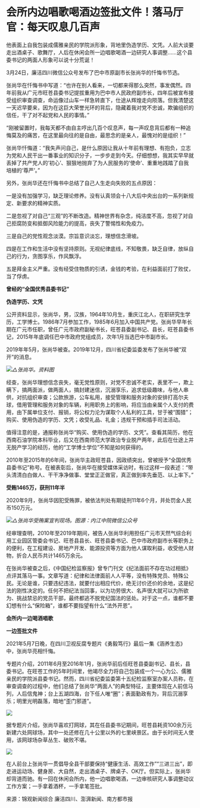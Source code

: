 # 会所内边唱歌喝酒边签批文件！落马厅官：每天叹息几百声

他表面上自我包装成儒雅亲民的学院派形象，背地里伪造学历、文凭。人前大谈要走出酒桌子、歌舞厅，人后在休闲会所一边唱歌喝酒一边研究人事调整……这个县委书记的两面人形象可以说十分荒诞！

3月24日，廉洁四川微信公众号发布了巴中市原副市长张尚华的忏悔书节选。

张尚华在忏悔书中写道：“也许在别人看来，一切都来得那么突然，事发偶然。四年前我从广元市旺苍县委书记提拔重用为巴中市人民政府副市长，四年后被宣布接受组织审查调查，命运像过山车一样急转直下，仕途从辉煌走向陨落。但我清楚这一天迟早要来，因为在这巨大荣誉光环的背后，隐藏着我对党不忠诚，欺骗组织的信任，干了对不起党和人民的事情。”

“刚被留置时，我每天都不由自主哼出几百个叹息声，每一声叹息背后都有一种追悔莫及的痛苦，在这里最向往的是自由，最思念的是亲人，最愧对的是组织！”

张尚华忏悔道：“我失声问自己，是什么原因让我从十年前有理想、有抱负，立志为党和人民干出一番事业的知识分子，一步步走到今天。仔细想想，我其实早早就丢掉了共产党人的‘初心’、狠狠地抛弃了为人民服务的‘使命’、重重地践踏了自我培植的‘尊严’。”

另外，张尚华还在忏悔书中总结了自己人生走向失败的五点原因：

一是没有加强学习，缺乏理论修养。没有认真领会十八大后中央出台的一系列新规定、新要求的精神实质。

二是忽视了对自己“三观”的不断改造。精神世界有杂念，纯洁度不高，忽视了对自己拒腐防变和抵御风险能力的提高，丧失了警惕性和免疫力。

三是自己的党性观念淡漠。宗旨意识淡忘，理想信念滑坡。

四是在工作和生活中没有坚持原则。无视纪律底线，不知敬畏，缺乏自律，放纵自己的行为，贪图享乐，作风飘浮。

五是拜金主义严重。没有经受住物质的引诱，金钱的考验，在利益面前打了败仗，当了俘虏。

**曾经的“全国优秀县委书记”**

**伪造学历、文凭**

公开资料显示，张尚华，男，汉族，1964年10月生，重庆江北人，在职研究生学历，工学博士。1986年7月参加工作，1985年6月加入中国共产党。张尚华早年长期在广元市任职，曾任广元市政府副秘书长，旺苍县委副书记、县长，旺苍县委书记，2015年年底调任巴中市政府党组成员，次年1月当选巴中市副市长。

2019年年5月，张尚华被查。2019年12月，四川省纪委监委发布了张尚华被“双开”的消息。

![](https://inews.gtimg.com/news_bt/OArxgyxNhSKFRyz7kE2MgZnRLgNpgLkiMuR3-mLkkxJuAAA/1000)_△张尚华。资料图_

经查，张尚华理想信念丧失，毫无党性原则，对党不忠诚不老实，表里不一，欺上瞒下，搞两面派，做两面人，搞封建迷信，沉溺享乐，追求低级趣味，与他人串供，对抗组织审查；公款旅游，公车私用，接受管理和服务对象的安排打高尔夫球，借用管理和服务对象的车辆，利用职务上的影响，将应当由亲属个人支付的费用，由下属单位支付、报销，将公权力沦为谋取个人私利的工具，甘于被“围猎”；购买、使用伪造的学历、文凭；收受礼品、礼金；违规干预和插手司法活动。

值得注意的是，通报称张尚华“购买、使用伪造的学历、文凭”。查看其简历，他在西南石油学院本科毕业，后又在西南师范大学政治专业脱产两年，此后在仕途上并无脱产学习的经历，他的“工学博士学位”不知是如何获得的。

2010年至2015年的6年间，张尚华主政旺苍县，因政绩突出，曾被授予“全国优秀县委书记”称号。在被表彰后，张尚华在接受媒体采访时，有过这样一段表述：“带头清清白白做人、干干净净做事、堂堂正正做官，真正做到率先垂范、以上率下。”

**受贿1465万，获刑11年半**

2020年9月，张尚华因犯受贿罪，被依法判处有期徒刑11年6个月，并处罚金人民币150万元。

![](https://inews.gtimg.com/news_bt/ObUVovjeeZdtBH6F8E2eeoiDGg4amEVxTRJUyeF915x68AA/1000)_△张尚华受贿案宣判现场。图源：内江中院微信公众号_

经审理查明，2010年至2019年期间，被告人张尚华利用担任广元市天然气综合利用工业园区管委会书记、旺苍县县长、旺苍县委书记、巴中市政府副市长等职务上的便利，在工程建设、房地产开发、能源投资等方面为他人谋取利益，收受他人财物，折合人民币共计1465万余元。

在张尚华被查之后，《中国纪检监察报》曾专门刊文《纪法面前不存在功过相抵》点评其落马一事。文章写道：纪律和法律面前人人平等，没有特殊党员、特殊公民。无论是谁，只要违纪违法，就要付出相应代价，绝无讨价还价的余地，这是纪法的刚性决定的。任何不把纪法当回事，以为功劳很大、名声很大就可以为所欲为、挑战禁忌的党员干部，最终都逃不脱党纪国法的惩处。对于这一点，谁都不要幻想有什么“保险箱”，谁都不要指望有什么“法外开恩”。

**会所内一边喝酒唱歌**

**一边签批文件**

2021年5月7日晚，在四川卫视反腐专题片《勇毅笃行》最后一集《涵养生态》中，张尚华亮相忏悔。

专题片介绍，2011年6月至2016年1月，张尚华前后任旺苍县委副书记、县长，县委书记。在旺苍工作的5年时间里，他竭尽全力将自己包装成一个一心为公、儒雅亲民的学院派县委书记。然而，四川省纪委监委第十五纪检监察室办案人员称，在审查调查的过程中，他们总结了张尚华“两面人”的典型特征，主要体现在人前信马列，人后信鬼神；台上五湖四海，台下任人唯“圈”；表面勤政有为，背后沉溺享乐；明里光明磊落，暗地“歪门邪道”。

![](https://inews.gtimg.com/news_bt/OGLa2VgrcWG57c6vhwMAKybihhMk77nvwhlpNYjGAZIX4AA/1000)

据专题片介绍，张尚华喜欢打网球，其在任县委书记期间，旺苍县耗资100余万元新建六处网球场，其中一处还修在几十公里以外的七里峡景区。由于长时间无人使用，该网球场杂草丛生、破败不堪。

![](https://inews.gtimg.com/news_bt/OcGt4Yu1znYCzwLBLtleweyc3gE3tNrIZinJqGycyl3lAAA/1000)

在人前台上张尚华一贯倡导全县干部要保持“健康生活、高效工作”“三进三出”，即走进运动场、健身房、大自然，走出酒桌子、牌桌子、OK厅。但实际上，张尚华却背道而驰。有一回在休闲会所内，他一边唱歌喝酒，一边审核研究人事调整动议工作方案；一手拿着酒杯，一手拿笔签批。

来源：锦观新闻综合 廉洁四川、澎湃新闻、南方都市报

